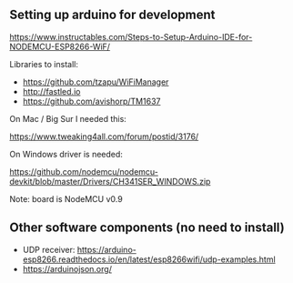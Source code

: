 ## Setting up arduino for development

https://www.instructables.com/Steps-to-Setup-Arduino-IDE-for-NODEMCU-ESP8266-WiF/

Libraries to install:
- https://github.com/tzapu/WiFiManager
- http://fastled.io
- https://github.com/avishorp/TM1637

On Mac / Big Sur I needed this:

https://www.tweaking4all.com/forum/postid/3176/

On Windows driver is needed:

https://github.com/nodemcu/nodemcu-devkit/blob/master/Drivers/CH341SER_WINDOWS.zip

Note: board is NodeMCU v0.9

## Other software components (no need to install)

- UDP receiver: https://arduino-esp8266.readthedocs.io/en/latest/esp8266wifi/udp-examples.html
- https://arduinojson.org/
